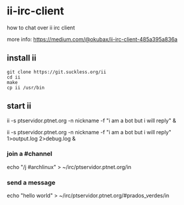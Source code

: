 # ii-irc-client
how to chat over ii irc client

more info: https://medium.com/@okubax/ii-irc-client-485a395a836a


## install ii
```
git clone https://git.suckless.org/ii
cd ii 
make
cp ii /usr/bin
```

## start ii
ii -s ptservidor.ptnet.org  -n nickname -f "i am a bot but i will reply" &

ii -s ptservidor.ptnet.org  -n nickname -f "i am a bot but i will reply" 1>output.log 2>debug.log &


### join a #channel
echo "/j #archlinux" >  ~/irc/ptservidor.ptnet.org/in

### send a message
echo "hello world" > ~/irc/ptservidor.ptnet.org/#prados_verdes/in
